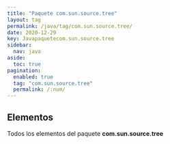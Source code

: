 ```yaml
---
title: "Paquete com.sun.source.tree"
layout: tag
permalink: /java/tag/com.sun.source.tree/
date: 2020-12-29
key: Javapaquetecom.sun.source.tree
sidebar: 
  nav: java
aside: 
  toc: true
pagination: 
  enabled: true
  tag: "com.sun.source.tree"
  permalink: /:num/
---
```


<h2>Elementos</h2>
Todos los elementos del paquete <strong>com.sun.source.tree</strong>
